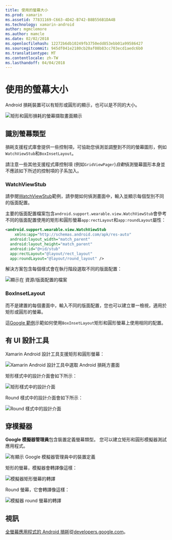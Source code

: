 ```yaml
---
title: 使用的螢幕大小
ms.prod: xamarin
ms.assetid: 77831169-C663-4D42-B742-B8B556B1DA4B
ms.technology: xamarin-android
author: mgmclemore
ms.author: mamcle
ms.date: 02/02/2018
ms.openlocfilehash: 12272b6db10249fb3750edd853ebb01a99586427
ms.sourcegitcommit: 945df041e2180cb20af08b83cc703ecd1aedc6b0
ms.translationtype: MT
ms.contentlocale: zh-TW
ms.lasthandoff: 04/04/2018
---
```

# <a name="working-with-screen-sizes"></a>使用的螢幕大小

Android 損耗裝置可以有矩形或圓形的顯示，也可以是不同的大小。

![矩形和圓形損耗的螢幕擷取畫面顯示](screen-sizes-images/moyeu-wear.png)

## <a name="identifying-screen-type"></a>識別螢幕類型

損耗支援程式庫會提供一些控制項，可協助您偵測並調整到不同的螢幕圖形，例如`WatchViewStub`和`BoxInsetLayout`。

請注意一些其他支援程式庫控制項 (例如`GridViewPager`)*自動*偵測螢幕圖形本身並不應該如下所述的控制項的子系加入。

### <a name="watchviewstub"></a>WatchViewStub

請參閱[WatchViewStub](https://developer.xamarin.com/samples/WatchViewStub/)範例，請參閱如何偵測畫面中，輸入並顯示每個型別不同的版面配置。

主要的版面配置檔案包含`android.support.wearable.view.WatchViewStub`會參考不同的版面配置使用的矩形和圓形螢幕`app:rectLayout`和`app:roundLayout`屬性：

```xml
<android.support.wearable.view.WatchViewStub
    xmlns:app="http://schemas.android.com/apk/res-auto"
  android:layout_width="match_parent"
  android:layout_height="match_parent"
  android:id="@+id/stub"
  app:rectLayout="@layout/rect_layout"
  app:roundLayout="@layout/round_layout" />
```

解決方案包含每個樣式會在執行階段選取不同的版面配置：

![顯示在 資源/版面配置的檔案](screen-sizes-images/solution.png)


### <a name="boxinsetlayout"></a>BoxInsetLayout

而不是建置的每個畫面中，輸入不同的版面配置，您也可以建立單一檢視，適用於矩形或圓形的螢幕。

這[Google 範例](https://developer.android.com/training/wearables/ui/layouts.html#same-layout)示範如何使用`BoxInsetLayout`矩形和圓形螢幕上使用相同的配置。


## <a name="wear-ui-designer"></a>有 UI 設計工具

Xamarin Android 設計工具支援矩形和圓形螢幕：

![Xamarin Android 設計工具中選取 Android 損耗方畫面](screen-sizes-images/design-screen-type.png)

矩形樣式中的設計介面會如下所示：

![矩形樣式中的設計介面](screen-sizes-images/design-rect.png) 

Round 樣式中的設計介面會如下所示：

![Round 樣式中的設計介面](screen-sizes-images/design-round.png)


## <a name="wear-simulator"></a>穿模擬器

**Google 模擬器管理員**包含裝置定義螢幕類型。 您可以建立矩形和圓形模擬器測試應用程式。

![有顯示 Google 模擬器管理員中的裝置定義](screen-sizes-images/emulator-devices.png)

矩形的螢幕，模擬器會轉譯像這樣：

![模擬器矩形螢幕的轉譯](screen-sizes-images/recipe-2.png) 

Round 螢幕，它會轉譯像這樣：

![模擬器 round 螢幕的轉譯](screen-sizes-images/recipe-2-round.png)

## <a name="video"></a>視訊

[全螢幕應用程式的 Android 損耗](https://www.youtube.com/watch?v=naf_WbtFAlY)從[developers.google.com](https://www.youtube.com/channel/UC_x5XG1OV2P6uZZ5FSM9Ttw)。

